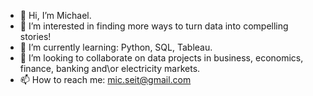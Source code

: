 - 👋 Hi, I’m Michael.
- 👀 I’m interested in finding more ways to turn data into compelling stories!
- 🌱 I’m currently learning: Python, SQL, Tableau.
- 💞️ I’m looking to collaborate on data projects in business, economics, finance, banking and\or electricity markets.
- 📫 How to reach me: mic.seit@gmail.com

<!---
MicSeit/MicSeit is a ✨ special ✨ repository because its `README.md` (this file) appears on your GitHub profile.
You can click the Preview link to take a look at your changes.
--->
